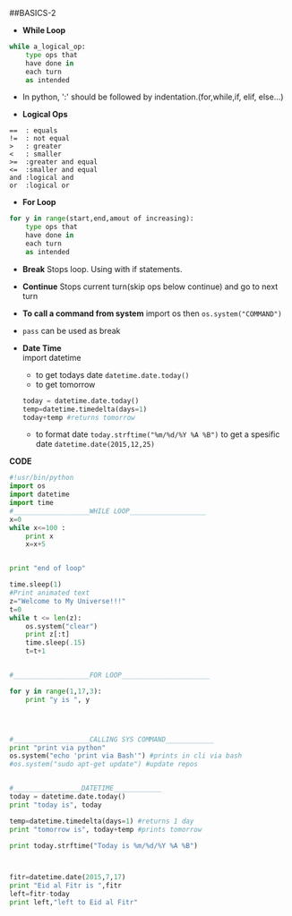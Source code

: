 ##BASICS-2

* **While Loop**    
```python
while a_logical_op:
	type ops that 
	have done in
	each turn
	as intended
```
* In python, ':' should be followed by indentation.(for,while,if, elif, else...)  

* **Logical Ops**
```
==  : equals
!=  : not equal
>   : greater
<   : smaller
>=  :greater and equal
<=  :smaller and equal
and :logical and
or  :logical or
```
* **For Loop**
```python
for y in range(start,end,amout of increasing):
	type ops that 
	have done in
	each turn
	as intended

```   
* **Break**
Stops loop. Using with if statements.   

* **Continue**
Stops current turn(skip ops below continue) and go to next turn   
* **To call a command from system** 
import os then `os.system("COMMAND")`     

* `pass` can be used as break   
* **Date Time**    
import datetime 
	* to get todays date `datetime.date.today()`
	* to get tomorrow 

	```python
	today = datetime.date.today()
 	temp=datetime.timedelta(days=1)
 	today+temp #returns tomorrow
	```
	* to format date `today.strftime("%m/%d/%Y %A %B")`
	to get a spesific date `datetime.date(2015,12,25)`
   
    
    

**CODE**
```python
#!usr/bin/python
import os
import datetime
import time
#___________________WHILE LOOP___________________
x=0
while x<=100 :
	print x
	x=x+5 


print "end of loop"

time.sleep(1)
#Print animated text
z="Welcome to My Universe!!!"
t=0
while t <= len(z):
	os.system("clear")
	print z[:t]
	time.sleep(.15)
	t=t+1


#___________________FOR LOOP______________________

for y in range(1,17,3):
	print "y is ", y




#___________________CALLING SYS COMMAND____________
print "print via python"
os.system("echo 'print via Bash'") #prints in cli via bash
#os.system("sudo apt-get update") #update repos


#_________________DATETIME____________
today = datetime.date.today()
print "today is", today

temp=datetime.timedelta(days=1) #returns 1 day
print "tomorrow is", today+temp #prints tomorrow

print today.strftime("Today is %m/%d/%Y %A %B")



fitr=datetime.date(2015,7,17)
print "Eid al Fitr is ",fitr
left=fitr-today
print left,"left to Eid al Fitr"


```